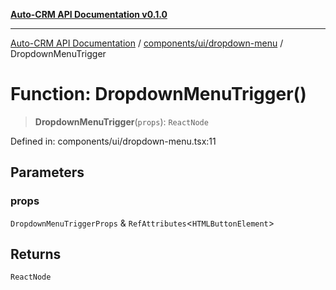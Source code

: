 [**Auto-CRM API Documentation v0.1.0**](../../../../README.md)

***

[Auto-CRM API Documentation](../../../../README.md) / [components/ui/dropdown-menu](../README.md) / DropdownMenuTrigger

# Function: DropdownMenuTrigger()

> **DropdownMenuTrigger**(`props`): `ReactNode`

Defined in: components/ui/dropdown-menu.tsx:11

## Parameters

### props

`DropdownMenuTriggerProps` & `RefAttributes`\<`HTMLButtonElement`\>

## Returns

`ReactNode`
